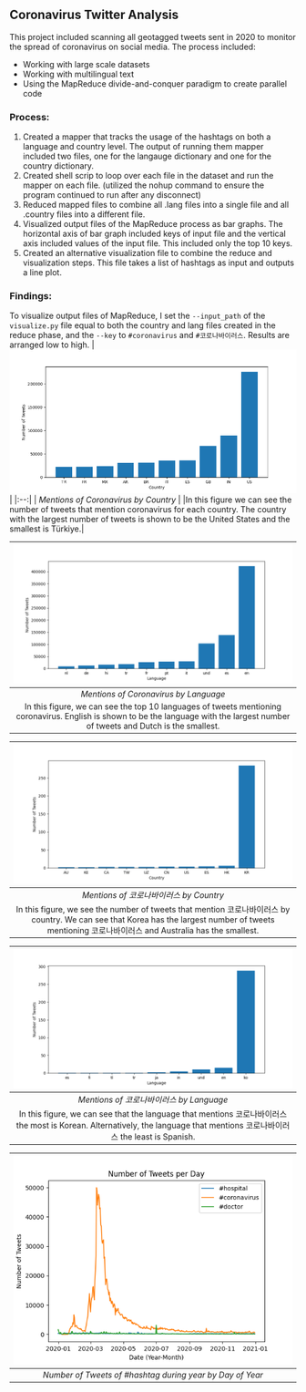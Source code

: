 ## Coronavirus Twitter Analysis
This project included scanning all geotagged tweets sent in 2020 to monitor the spread of coronavirus on social media. The process included:
* Working with large scale datasets
* Working with multilingual text
* Using the MapReduce divide-and-conquer paradigm to create parallel code

### Process:
1. Created a mapper that tracks the usage of the hashtags on both a language and country level. The output of running them mapper included two files, one for the langauge dictionary and one for the country dictionary.
2. Created shell scrip to loop over each file in the dataset and run the mapper on each file. (utilized the nohup command to ensure the program continued to run after any disconnect)
3. Reduced mapped files to combine all .lang files into a single file and all .country files into a different file. 
4. Visualized output files of the MapReduce process as bar graphs. The horizontal axis of bar graph included keys of input file and the vertical axis included values of the input file. This included only the top 10 keys.
5. Created an alternative visualization file to combine the reduce and visualization steps. This file takes a list of hashtags as input and outputs a line plot.

### Findings:
To visualize output files of MapReduce, I set the `--input_path` of the `visualize.py` file equal to both the country and lang files created in the reduce phase, and the `--key` to `#coronavirus` and `#코로나바이러스`. Results are arranged low to high.
| ![Mentions of Coronavirus by Country](figures/coronavirus_country.png) | 
|:--:| 
| *Mentions of Coronavirus by Country* |
|In this figure we can see the number of tweets that mention coronavirus for each country. The country with the largest number of tweets is shown to be the United States and the smallest is Türkiye.|

| ![Mentions of Coronavirus by Language](figures/coronavirus_lang.png) | 
|:--:| 
| *Mentions of Coronavirus by Language* |
|In this figure, we can see the top 10 languages of tweets mentioning coronavirus. English is shown to be the language with the largest number of tweets and Dutch is the smallest.|

| ![Mentions of 코로나바이러스 by Country](figures/코로나바이러스_country.png) |
|:--:|
| *Mentions of 코로나바이러스 by Country* |
|In this figure, we see the number of tweets that mention 코로나바이러스 by country. We can see that Korea has the largest number of tweets mentioning 코로나바이러스 and Australia has the smallest.|

| ![Mentions of 코로나바이러스 by Language](figures/코로나바이러스_lang.png) |
|:--:|
| *Mentions of 코로나바이러스 by Language* |
|In this figure, we can see that the language that mentions 코로나바이러스 the most is Korean. Alternatively, the language that mentions 코로나바이러스 the least is Spanish.




| ![Line plot here](figures/line_plot.png) |
|:--:|
| *Number of Tweets of #hashtag during year by Day of Year* |



